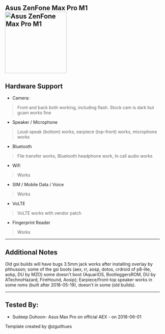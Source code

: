 ## Asus ZenFone Max Pro M1  <br> <img src="https://www.91-img.com/pictures/126715-v8-asus-zenfone-max-pro-mobile-phone-large-1.jpg" alt="Asus ZenFone Max Pro M1" width="200"/>

## Hardware Support

* Camera:
> Front and back both working, including flash. Stock cam is dark but gcam works fine

* Speaker / Microphone
> Loud-speak (bottom) works, earpiece (top-front) works, microphone works

* Bluetooth
> File transfer works, Bluetooth headphone work, In call audio works

* Wifi
> Works

* SIM / Mobile Data / Voice
> Works

* VoLTE
> VoLTE works with vendor patch

* Fingerprint Reader
> Works

***
## Additional Notes
Old gsi builds will have bugs
3.5mm jack works after installing overlay by phhusson; 
some of the gsi boots (aex, rr, aosp, dotos, crdroid of p8-lite, aokp, DU by MZO) some doesn't boot (AquariOS, BootleggersROM, DU by ATechnoHazard, FireHound, Aosip); 
Earpiece/front-top speaker works in some roms (built after 2018-05-19), doesn't in some (old builds).

***


## Tested By:
* Sudeep Duhoon- Asus Max Pro on official AEX - on 2018-06-01

Template created by @zguithues